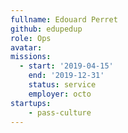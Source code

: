 ```yaml
---
fullname: Edouard Perret
github: edupedup
role: Ops
avatar:
missions:
  - start: '2019-04-15'
    end: '2019-12-31'
    status: service
    employer: octo
startups:
    - pass-culture
---
```

